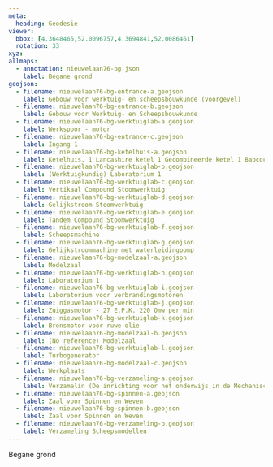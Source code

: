 ```yaml
---
meta:
  heading: Geodesie
viewer:
  bbox: [4.3648465,52.0096757,4.3694841,52.0086461]
  rotation: 33
xyz:
allmaps:
  - annotation: nieuwelaan76-bg.json
    label: Begane grond
geojson:
  - filename: nieuwelaan76-bg-entrance-a.geojson
    label: Gebouw voor werktuig- en scheepsbouwkunde (voorgevel)
  - filename: nieuwelaan76-bg-entrance-b.geojson
    label: Gebouw voor Werktuig- en Scheepsbouwkunde
  - filename: nieuwelaan76-bg-werktuiglab-a.geojson
    label: Werkspoor - motor
  - filename: nieuwelaan76-bg-entrance-c.geojson
    label: Ingang 1
  - filename: nieuwelaan76-bg-ketelhuis-a.geojson
    label: Ketelhuis. 1 Lancashire ketel 1 Gecombineerde ketel 1 Babcock en Wilcox ketel met oververhitter
  - filename: nieuwelaan76-bg-werktuiglab-b.geojson
    label: (Werktuigkundig) Laboratorium 1
  - filename: nieuwelaan76-bg-werktuiglab-c.geojson
    label: Vertikaal Compound Stoomwerktuig
  - filename: nieuwelaan76-bg-werktuiglab-d.geojson
    label: Gelijkstroom Stoomwerktuig
  - filename: nieuwelaan76-bg-werktuiglab-e.geojson
    label: Tandem Compound Stoomwerktuig
  - filename: nieuwelaan76-bg-werktuiglab-f.geojson
    label: Scheepsmachine 
  - filename: nieuwelaan76-bg-werktuiglab-g.geojson
    label: Gelijkstroommachine met waterleidingpomp
  - filename: nieuwelaan76-bg-modelzaal-a.geojson
    label: Modelzaal
  - filename: nieuwelaan76-bg-werktuiglab-h.geojson
    label: Laboratorium 1
  - filename: nieuwelaan76-bg-werktuiglab-i.geojson
    label: Laboratorium voor verbrandingsmotoren
  - filename: nieuwelaan76-bg-werktuiglab-j.geojson
    label: Zuiggasmotor - 27 E.P.K. 220 Omw per min
  - filename: nieuwelaan76-bg-werktuiglab-k.geojson
    label: Bronsmotor voor ruwe olie
  - filename: nieuwelaan76-bg-modelzaal-b.geojson
    label: (No reference) Modelzaal
  - filename: nieuwelaan76-bg-werktuiglab-l.geojson
    label: Turbogenerator
  - filename: nieuwelaan76-bg-modelzaal-c.geojson
    label: Werkplaats
  - filename: nieuwelaan76-bg-verzameling-a.geojson
    label: Verzamelin (De inrichting voor het onderwijs in de Mechanische Technologie)
  - filename: nieuwelaan76-bg-spinnen-a.geojson
    label: Zaal voor Spinnen en Weven 
  - filename: nieuwelaan76-bg-spinnen-b.geojson
    label: Zaal voor Spinnen en Weven
  - filename: nieuwelaan76-bg-verzameling-b.geojson
    label: Verzameling Scheepsmodellen
---
```

Begane grond